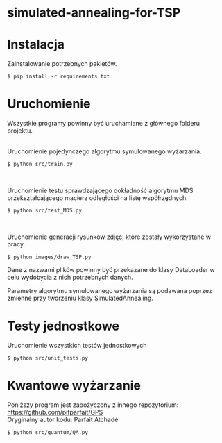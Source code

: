 # simulated-annealing-for-TSP

# Instalacja
Zainstalowanie potrzebnych pakietów.

```
$ pip install -r requirements.txt
```

# Uruchomienie
Wszystkie programy powinny być uruchamiane z głównego folderu projektu.
<br><br>

Uruchomienie pojedynczego algorytmu symulowanego wyżarzania.

```
$ python src/train.py
```

<br>

Uruchomienie testu sprawdzającego dokładność algorytmu MDS przekształcającego macierz odległości na listę współrzędnych.

```
$ python src/test_MDS.py
```

<br>

Uruchomienie generacji rysunków zdjęć, które zostały wykorzystane w pracy.
```
$ python images/draw_TSP.py
```

Dane z nazwami plików powinny być przekazane do klasy DataLoader w celu wydobycia z nich potrzebnych danych.

Parametry algorytmu symulowanego wyżarzania są podawana poprzez zmienne przy tworzeniu klasy SimulatedAnnealing.

# Testy jednostkowe

Uruchomienie wszystkich testów jednostkowych

```
$ python src/unit_tests.py
```

# Kwantowe wyżarzanie
Poniższy program jest zapożyczony z innego repozytorium: https://github.com/pifparfait/GPS
<br>
Oryginalny autor kodu: Parfait Atchadé
```
$ python src/quantum/QA.py
```